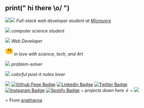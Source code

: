 ## print(" hi there \\o/ ") 

<img align="left" src="https://github.com/anathayna/anathayna/blob/master/assets/pusheencode.gif"/>

<p></a><img src="https://media.giphy.com/media/WUlplcMpOCEmTGBtBW/giphy.gif" width="30"><em> Full-stack web developer student at <a href="http://www.microvers.com.br">Microvers</em></p>
<p></a><img src="https://github.com/anathayna/anathayna/blob/master/assets/bmo.gif?raw=1" width="30vw"/> <em> computer science student</em></p>
<p></a><img src="https://github.com/anathayna/anathayna/blob/master/assets/enthusiast.gif?raw=1" width="35vw"/> <em>Web Developer</em></p>
<p></a><img src="https://github.com/anathayna/anathayna/blob/master/assets/happy.gif?raw=1" width="25vw"/> <em> in love with science, tech, and Art</em></p>
<p></a><img src="https://github.com/anathayna/anathayna/blob/master/assets/coin.gif?raw=1" width="20vw"/> <em> problem-solver</em></p>
<p></a><img src="https://github.com/anathayna/anathayna/blob/master/assets/nyancat.gif?raw=1" width="45vw"/> <em> colorful post-it notes lover</em></p>

<img src="https://media.giphy.com/media/VgCDAzcKvsR6OM0uWg/giphy.gif" width="50"> [![Github Page Badge](https://img.shields.io/badge/-Github_Page-000?style=flat-square&logo=Github&logoColor=white&link=https://nilab-khwaja.github.io)](https://nilab-khwaja.github.io)
[![Linkedin Badge](https://img.shields.io/badge/-LinkedIn-blue?style=flat-square&logo=Linkedin&logoColor=white&link=https://www.linkedin.com/in/nilab-khwajazada/)](https://www.linkedin.com/in/nilab-khwajazada/)
[![Twitter Badge](https://img.shields.io/badge/-Twitter-1ca0f1?style=flat-square&labelColor=1ca0f1&logo=twitter&logoColor=white&link=https://twitter.com/nilab_khwajazada)](https://twitter.com/nilab_khwajazada)
[![Instagram Badge](https://img.shields.io/badge/-Instagram-c039a6?style=flat-square&labelColor=c039a6&logo=instagram&logoColor=white&link=https://instagram.com/anadehavaiana)](https://instagram.com/anadehavaiana)
[![Spotify Badge](https://img.shields.io/badge/-Spotify-1db954?style=flat-square&labelColor=1db954&logo=spotify&logoColor=white&link=https://open.spotify.com/user/22prktxbbzv476kqemxclmwri)](https://open.spotify.com/user/22prktxbbzv476kqemxclmwri) <em> ~ projects down here ↓ ~ </a><img src="https://github.com/anathayna/anathayna/blob/master/assets/salt.gif?raw=1" width="55vw"/></em>

⭐️ From [anathayna](https://github.com/anathayna)
